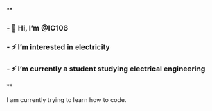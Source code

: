 **
### - 👋 Hi, I’m @IC106
### - ⚡️ I’m interested in electricity
### - ⚡️ I’m currently a student studying electrical engineering
**

I am currently trying to learn how to code.

<!---
IC106/IC106 is a ✨ special ✨ repository because its `README.md` (this file) appears on your GitHub profile.
You can click the Preview link to take a look at your changes.
--->
